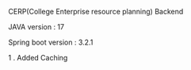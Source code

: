 CERP(College Enterprise resource planning) Backend


JAVA version : 17 


Spring boot version : 3.2.1




1 . Added Caching
